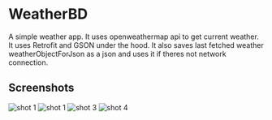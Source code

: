 # WeatherBD
A simple weather app. It uses openweathermap api to get current weather. It uses Retrofit and GSON under the hood. It also saves last fetched weather weatherObjectForJson as a json and uses it if theres not network connection.
## Screenshots
![shot 1](https://i.postimg.cc/kX4NSDwj/Screenshot-1581525852.png) ![shot 1](https://i.postimg.cc/9FndYVnc/Screenshot-1581525855.png)
![shot 3](https://i.postimg.cc/Z5vrfgGp/Screenshot-1581525859.png) ![shot 4](https://i.postimg.cc/VNyX2gwT/Screenshot-1581525861.png)

